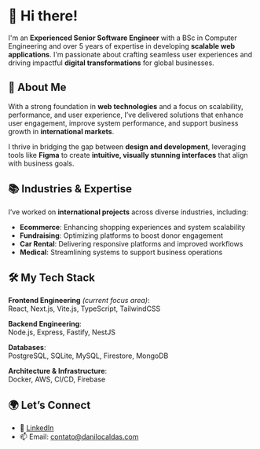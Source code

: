 # 👋 Hi there!

I'm an **Experienced Senior Software Engineer** with a BSc in Computer Engineering and over 5 years of expertise in developing **scalable web applications**. I'm passionate about crafting seamless user experiences and driving impactful **digital transformations** for global businesses.

## 🧠 About Me

With a strong foundation in **web technologies** and a focus on scalability, performance, and user experience, I’ve delivered solutions that enhance user engagement, improve system performance, and support business growth in **international markets**. 

I thrive in bridging the gap between **design and development**, leveraging tools like **Figma** to create **intuitive, visually stunning interfaces** that align with business goals.

## 📚 Industries & Expertise

I’ve worked on **international projects** across diverse industries, including:

- **Ecommerce**: Enhancing shopping experiences and system scalability  
- **Fundraising**: Optimizing platforms to boost donor engagement  
- **Car Rental**: Delivering responsive platforms and improved workflows
- **Medical**: Streamlining systems to support business operations

## 🛠️ My Tech Stack

**Frontend Engineering** *(current focus area)*:  
React, Next.js, Vite.js, TypeScript, TailwindCSS

**Backend Engineering**:  
Node.js, Express, Fastify, NestJS

**Databases**:  
PostgreSQL, SQLite, MySQL, Firestore, MongoDB  

**Architecture & Infrastructure**:  
Docker, AWS, CI/CD, Firebase

## 🌍 Let’s Connect

- 💼 [LinkedIn](https://www.linkedin.com/in/dcalds)  
- 📫 Email: contato@danilocaldas.com
